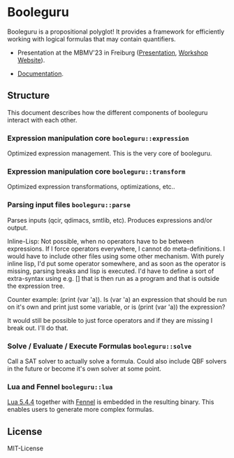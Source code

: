 # Booleguru

Booleguru is a propositional polyglot! It provides a framework for
efficiently working with logical formulas that may contain
quantifiers.

  - Presentation at the MBMV'23 in Freiburg
    ([Presentation](http://maximaximal.pages.sai.jku.at/mbmv23/),
    [Workshop
    Website](https://cca.informatik.uni-freiburg.de/mbmv23/)).

  - [Documentation](https://booleguru.pages.sai.jku.at/booleguru/).

## Structure

This document describes how the different components of booleguru interact with
each other.

### Expression manipulation core `booleguru::expression`

Optimized expression management. This is the very core of booleguru.

### Expression manipulation core `booleguru::transform`

Optimized expression transformations, optimizations, etc..

### Parsing input files `booleguru::parse`

Parses inputs (qcir, qdimacs, smtlib, etc). Produces expressions and/or output.

Inline-Lisp: Not possible, when no operators have to be between expressions. If
I force operators everywhere, I cannot do meta-definitions. I would have to
include other files using some other mechanism. With purely inline lisp, I'd put
some operator somewhere, and as soon as the operator is missing, parsing breaks
and lisp is executed. I'd have to define a sort of extra-syntax using e.g. []
that is then run as a program and that is outside the expression tree.

Counter example: (print (var 'a)). Is (var 'a) an expression that should be run
on it's own and print just some variable, or is (print (var 'a)) the expression?

It would still be possible to just force operators and if they are missing I
break out. I'll do that.

### Solve / Evaluate / Execute Formulas `booleguru::solve`

Call a SAT solver to actually solve a formula. Could also include QBF solvers
in the future or become it's own solver at some point.

### Lua and Fennel `booleguru::lua`

[Lua 5.4.4](https://www.lua.org/) together with
[Fennel](https://fennel-lang.org/) is embedded in the resulting binary. This
enables users to generate more complex formulas.

## License

MIT-License
